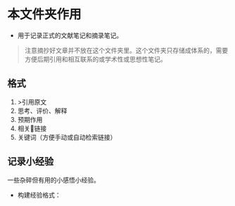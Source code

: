 # 本文件夹作用
- 用于记录正式的文献笔记和摘录笔记。
> 注意摘抄好文章并不放在这个文件夹里。这个文件夹只存储成体系的，需要方便后期引用和相互联系的或学术性或思想性笔记。
## 格式
1. \>引用原文
2. 思考、评价、解释
3. 预期作用
4. 相关🔗链接
5. 关键词（方便手动或自动检索链接）

## 记录小经验
一些杂碎但有用的小感悟小经验。
- 构建经验格式：
